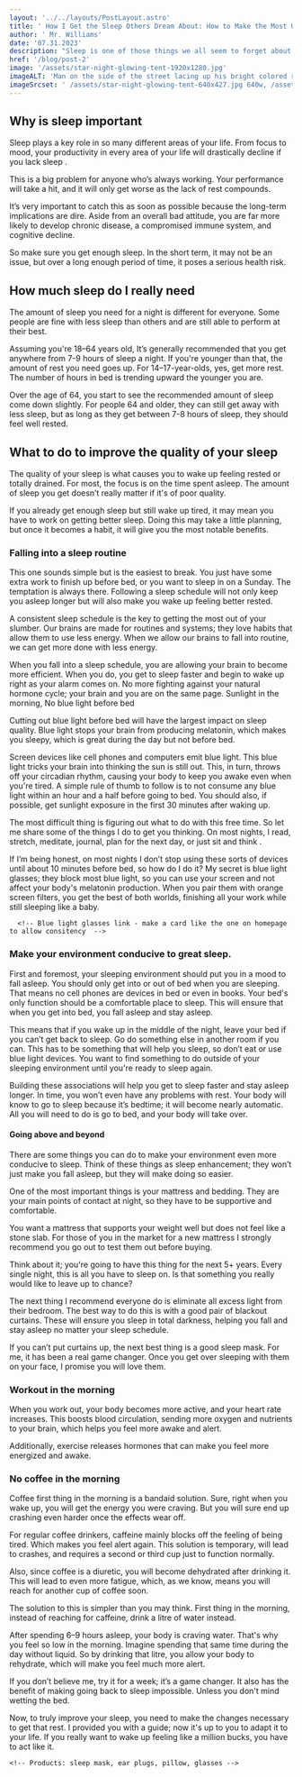 ```yaml
---
layout: '../../layouts/PostLayout.astro'
title: ' How I Get the Sleep Others Dream About: How to Make the Most Out of Your Hours in Bed'
author: ' Mr. Williams'
date: '07.31.2023'
description: "Sleep is one of those things we all seem to forget about unless we are not getting enough of it. It really stinks to wake up tired without knowing the root. That is why I’m going to pass on all I have learned about getting a good night's rest in the hopes that you can wake up feeling as good as I do.  But first, let’s start with what I like to consider the basics of slumber and build from there."
href: '/blog/post-2'
image: '/assets/star-night-glowing-tent-1920x1280.jpg'
imageALT: 'Man on the side of the street lacing up his bright colored running shoes'
imageSrcset: ' /assets/star-night-glowing-tent-640x427.jpg 640w, /assets/star-night-glowing-tent-1920x1280.jpg 1920w, /assets/star-night-glowing-tent-2400x1600.jpg 2400w'
---
```

 
## Why is sleep important
 
Sleep plays a key role in so many different areas of your life. From focus to mood, your productivity in every area of your life will drastically decline if you lack sleep .
 
This is a big problem for anyone who’s always working. Your performance will take a hit, and it will only get worse as the lack of rest compounds.  
 
It’s very important to catch this as soon as possible because the long-term implications are dire. Aside from an overall bad attitude, you are far more likely to develop chronic disease, a compromised immune system, and cognitive decline.
 
So make sure you get enough sleep. In the short term, it may not be an issue,  but over a long enough period of time, it poses a serious health risk.
 
##  How much sleep do I really need
 
The amount of sleep you need for a night is different for everyone. Some people are fine with less sleep than others and are still able to perform at their best.
 
Assuming you're 18–64 years old, It’s generally recommended that you get anywhere from 7-9 hours of sleep a night. If you're younger than that, the amount of rest you need goes up. For 14–17-year-olds, yes, get more rest. The number of hours in bed is trending upward the younger you are.
 
Over the age of 64, you start to see the recommended amount of sleep come down slightly. For people 64 and older, they can still get away with less sleep, but as long as they get between 7-8 hours of sleep, they should feel well rested.
 
##  What to do to improve the quality of your sleep
 
The quality of your sleep is what causes you to wake up feeling rested or totally drained. For most, the focus is on the time spent asleep. The amount of sleep you get doesn’t really matter if it's of poor quality.
 
If you already get enough sleep but still wake up tired, it may mean you have to work on getting better sleep. Doing this may take a little planning, but once it becomes a habit, it will give you the most notable benefits.
 
### Falling into a sleep routine
 
This one sounds simple but is the easiest to break. You just have some extra work to finish up before bed, or you want to sleep in on a Sunday. The temptation is always there. Following a sleep schedule will not only keep you asleep longer but will also make you wake up feeling better rested.
 
A consistent sleep schedule is the key to getting the most out of your slumber. Our brains are made for routines and systems; they love habits that allow them to use less energy. When we allow our brains to fall into routine, we can get more done with less energy.
 
When you fall into a sleep schedule, you are allowing your brain to become more efficient. When you do, you get to sleep faster and begin to wake up right as your alarm comes on. No more fighting against your natural hormone cycle; your brain and you are on the same page.
Sunlight in the morning, No blue light before bed
 
Cutting out blue light before bed will have the largest impact on sleep quality. Blue light stops your brain from producing melatonin, which makes you sleepy, which is great during the day but not before bed.
 
Screen devices like cell phones and computers emit blue light. This blue light tricks your brain into thinking the sun is still out. This, in turn, throws off your circadian rhythm, causing your body to keep you awake even when you're tired. A simple rule of thumb to follow is to not consume any blue light within an hour and a half before going to bed. You should also, if possible, get sunlight exposure in the first 30 minutes after waking up.
 
The most difficult thing is figuring out what to do with this free time. So let me share some of the things I do to get you thinking. On most nights, I read, stretch, meditate, journal, plan for the next day, or just sit and think .
 
If I’m being honest, on most nights I don’t stop using these sorts of devices until about 10 minutes before bed, so how do I do it? My secret is blue light glasses; they block most blue light, so you can use your screen and not affect your body's melatonin production. When you pair them with orange screen filters, you get the best of both worlds, finishing all your work while still sleeping like a baby.
 
      <!-- Blue light glasses link - make a card like the one on homepage to allow consitency  -->
 
### Make your environment conducive to great sleep.
 
First and foremost, your sleeping environment should put you in a mood to fall asleep. You should only get into or out of bed when you are sleeping. That means no cell phones are devices in bed or even in books. Your bed's only function should be a comfortable place to sleep. This will ensure that when you get into bed, you fall asleep and stay asleep.
 
This means that if you wake up in the middle of the night, leave your bed if you can’t get back to sleep. Go do something else  in another room if you can. This has to be something that will help you sleep, so don’t eat or use blue light devices. You want to find something to do outside of your sleeping environment until you're ready to sleep again.
 
Building these associations will help you get to sleep faster and stay asleep longer. In time, you won’t even have any problems with rest. Your body will know to go to sleep because it’s bedtime; it will become nearly automatic. All you will need to do is go to bed, and your body will take over.  
 
#### Going above and beyond
 
There are some things you can do to make your environment even more conducive to sleep. Think of these things as sleep enhancement; they won’t just make you fall asleep, but they will make doing so easier.
 
One of the most important things is your mattress and bedding. They are your main points of contact at night, so they have to be supportive and comfortable.
 
You want a mattress that supports your weight well but does not feel like a stone slab. For those of you in the market for a new mattress I strongly recommend you go out to test them out before buying.
 
Think about it; you're going to have this thing for the next 5+ years. Every single night, this is all you have to sleep on. Is that something you really would like to leave up to chance?
 
The next thing I recommend everyone do is eliminate all excess light from their bedroom. The best way to do this is with a good pair of blackout curtains. These will ensure you sleep in total darkness, helping you fall and stay asleep no matter your sleep schedule.
 
If you can’t put curtains up, the next best thing is a good sleep mask. For me, it has been a real game changer. Once you get over sleeping with them on your face, I promise you will love them.
 
### Workout in the morning
 
When you work out, your body becomes more active, and your heart rate increases. This boosts blood circulation, sending more oxygen and nutrients to your brain, which helps you feel more awake and alert.
 
 Additionally, exercise releases hormones that can make you feel more energized and awake.
 
### No coffee in the morning
 
Coffee first thing in the morning is a bandaid solution. Sure, right when you wake up, you will get the energy you were craving. But you will sure end up crashing even harder once the effects wear off.
 
For regular coffee drinkers, caffeine mainly blocks off the feeling of being tired. Which makes you feel alert again. This solution is temporary, will lead to crashes, and requires a second or third cup just to function normally.
 
Also, since coffee is a diuretic, you will become dehydrated after drinking it. This will lead to even more fatigue, which, as we know, means you will reach for another cup of coffee soon.
 
The solution to this is simpler than you may think. First thing in the morning, instead of reaching for caffeine, drink a litre of water instead.
 
After spending 6–9 hours asleep, your body is craving water. That's why you feel so low in the morning. Imagine spending that same time during the day without liquid. So by drinking that litre, you allow your body to rehydrate, which will make you feel much more alert.
 
If you don’t believe me, try it for a week; it’s a game changer. It also has the benefit of making going back to sleep impossible. Unless you don't mind wetting the bed.
 
 Now, to truly improve your sleep, you need to make the changes necessary to get that rest. I provided you with a guide; now it's up to you to adapt it to your life. If you really want to wake up feeling like a million bucks, you have to act like it. 
 
 
	<!-- Products: sleep mask, ear plugs, pillow, glasses -->
